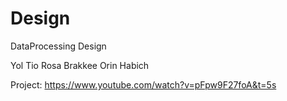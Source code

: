 # Design
DataProcessing Design

Yol Tio
Rosa Brakkee
Orin Habich

Project: https://www.youtube.com/watch?v=pFpw9F27foA&t=5s

